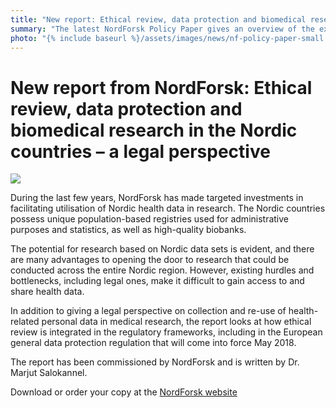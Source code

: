 ```yaml
---
title: "New report: Ethical review, data protection and biomedical research in the Nordic countries – a legal perspective"
summary: "The latest NordForsk Policy Paper gives an overview of the existing legislation in the Nordic countries regarding the collection and re-use of health-related personal data in medical research."
photo: "{% include baseurl %}/assets/images/news/nf-policy-paper-small.jpg"
---
```

# New report from NordForsk: Ethical review, data protection and biomedical research in the Nordic countries – a legal perspective

<img class="smallpic" src="{% include baseurl %}/assets/images/news/nf-policy-paper-small.jpg">

During the last few years, NordForsk has made targeted investments in facilitating utilisation of Nordic health data in research. The Nordic countries possess unique population-based registries used for administrative purposes and statistics, as well as high-quality biobanks.

The potential for research based on Nordic data sets is evident, and there are many advantages to opening the door to research that could be conducted across the entire Nordic region. However, existing hurdles and bottlenecks, including legal ones, make it difficult to gain access to and share health data.

In addition to giving a legal perspective on collection and re-use of health-related personal data in medical research, the report looks at how ethical review is integrated in the regulatory frameworks, including in the European general data protection regulation that will come into force May 2018.

The report has been commissioned by NordForsk and is written by Dr. Marjut Salokannel.

Download or order your copy at the [NordForsk website](https://www.nordforsk.org/en/news/new-report-ethical-review-data-protection-and-biomedical-research-in-the-nordic-countries-2013-a-legal-perspective)
